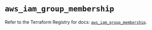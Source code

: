 # `aws_iam_group_membership`

Refer to the Terraform Registry for docs: [`aws_iam_group_membership`](https://registry.terraform.io/providers/hashicorp/aws/6.9.0/docs/resources/iam_group_membership).
